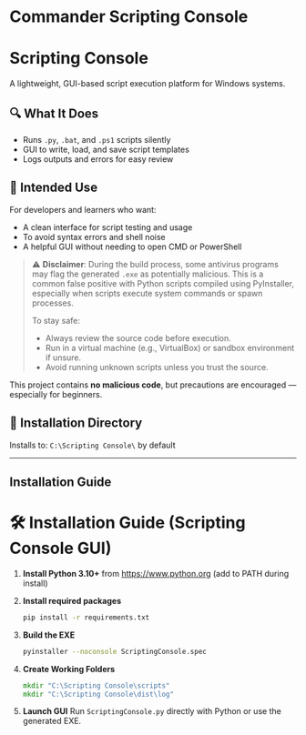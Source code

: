 # Commander Scripting Console

# Scripting Console

A lightweight, GUI-based script execution platform for Windows systems.

## 🔍 What It Does
- Runs `.py`, `.bat`, and `.ps1` scripts silently
- GUI to write, load, and save script templates
- Logs outputs and errors for easy review

## 🎯 Intended Use
For developers and learners who want:
- A clean interface for script testing and usage
- To avoid syntax errors and shell noise
- A helpful GUI without needing to open CMD or PowerShell


> ⚠️ **Disclaimer**: During the build process, some antivirus programs may flag the generated `.exe` as potentially malicious. This is a common false positive with Python scripts compiled using PyInstaller, especially when scripts execute system commands or spawn processes.
>
> To stay safe:
> - Always review the source code before execution.
> - Run in a virtual machine (e.g., VirtualBox) or sandbox environment if unsure.
> - Avoid running unknown scripts unless you trust the source.

This project contains **no malicious code**, but precautions are encouraged — especially for beginners.





## 📁 Installation Directory
Installs to: `C:\Scripting Console\` by default



---

## Installation Guide

# 🛠 Installation Guide (Scripting Console GUI)

1. **Install Python 3.10+** from https://www.python.org (add to PATH during install)

2. **Install required packages**
   ```bash
   pip install -r requirements.txt
   ```

3. **Build the EXE**
   ```bash
   pyinstaller --noconsole ScriptingConsole.spec
   ```

4. **Create Working Folders**
   ```cmd
   mkdir "C:\Scripting Console\scripts"
   mkdir "C:\Scripting Console\dist\log"
   ```

5. **Launch GUI**
   Run `ScriptingConsole.py` directly with Python or use the generated EXE.

